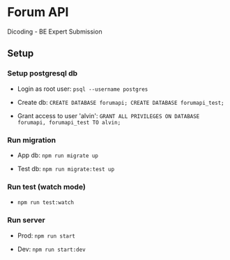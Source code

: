 # Forum API

Dicoding - BE Expert Submission

## Setup

### Setup postgresql db

- Login as root user: ```psql --username postgres```

- Create db: ```CREATE DATABASE forumapi; CREATE DATABASE forumapi_test;```

- Grant access to user 'alvin': ```GRANT ALL PRIVILEGES ON DATABASE forumapi, forumapi_test TO alvin;```

### Run migration

- App db: ```npm run migrate up```

- Test db: ```npm run migrate:test up```

### Run test (watch mode)

- ```npm run test:watch```

### Run server

- Prod: ```npm run start```

- Dev: ```npm run start:dev```
